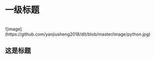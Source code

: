 <h1>一级标题</h1>
<br>
![image](https://github.com/yanjiusheng2018/dlt/blob/master/image/python.jpg)


<p>
<h2>这是标题</h2>

